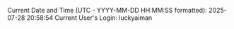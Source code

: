 Current Date and Time (UTC - YYYY-MM-DD HH:MM:SS formatted): 2025-07-28 20:58:54
Current User's Login: luckyaiman
